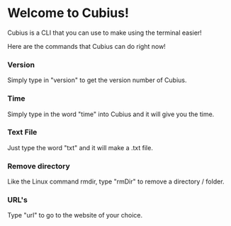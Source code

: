 # Welcome to Cubius!

Cubius is a CLI that you can use to make using the terminal easier!

Here are the commands that Cubius can do right now!

### Version

Simply type in "version" to get the version number of Cubius.

### Time

Simply type in the word "time" into Cubius and it will give you the time.

### Text File

Just type the word "txt" and it will make a .txt file.

### Remove directory

Like the Linux command rmdir, type "rmDir" to remove a directory / folder.

### URL's

Type "url" to go to the website of your choice.